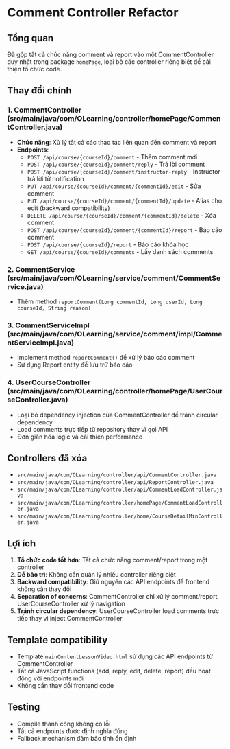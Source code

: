 # Comment Controller Refactor

## Tổng quan
Đã gộp tất cả chức năng comment và report vào một CommentController duy nhất trong package `homePage`, loại bỏ các controller riêng biệt để cải thiện tổ chức code.

## Thay đổi chính

### 1. CommentController (src/main/java/com/OLearning/controller/homePage/CommentController.java)
- **Chức năng**: Xử lý tất cả các thao tác liên quan đến comment và report
- **Endpoints**:
  - `POST /api/course/{courseId}/comment` - Thêm comment mới
  - `POST /api/course/{courseId}/comment/reply` - Trả lời comment
  - `POST /api/course/{courseId}/comment/instructor-reply` - Instructor trả lời từ notification
  - `PUT /api/course/{courseId}/comment/{commentId}/edit` - Sửa comment
  - `PUT /api/course/{courseId}/comment/{commentId}/update` - Alias cho edit (backward compatibility)
  - `DELETE /api/course/{courseId}/comment/{commentId}/delete` - Xóa comment
  - `POST /api/course/{courseId}/comment/{commentId}/report` - Báo cáo comment
  - `POST /api/course/{courseId}/report` - Báo cáo khóa học
  - `GET /api/course/{courseId}/comments` - Lấy danh sách comments

### 2. CommentService (src/main/java/com/OLearning/service/comment/CommentService.java)
- Thêm method `reportComment(Long commentId, Long userId, Long courseId, String reason)`

### 3. CommentServiceImpl (src/main/java/com/OLearning/service/comment/impl/CommentServiceImpl.java)
- Implement method `reportComment()` để xử lý báo cáo comment
- Sử dụng Report entity để lưu trữ báo cáo

### 4. UserCourseController (src/main/java/com/OLearning/controller/homePage/UserCourseController.java)
- Loại bỏ dependency injection của CommentController để tránh circular dependency
- Load comments trực tiếp từ repository thay vì gọi API
- Đơn giản hóa logic và cải thiện performance

## Controllers đã xóa
- `src/main/java/com/OLearning/controller/api/CommentController.java`
- `src/main/java/com/OLearning/controller/api/ReportController.java`
- `src/main/java/com/OLearning/controller/api/CommentLoadController.java`
- `src/main/java/com/OLearning/controller/homePage/CommentLoadController.java`
- `src/main/java/com/OLearning/controller/home/CourseDetailMinController.java`

## Lợi ích
1. **Tổ chức code tốt hơn**: Tất cả chức năng comment/report trong một controller
2. **Dễ bảo trì**: Không cần quản lý nhiều controller riêng biệt
3. **Backward compatibility**: Giữ nguyên các API endpoints để frontend không cần thay đổi
4. **Separation of concerns**: CommentController chỉ xử lý comment/report, UserCourseController xử lý navigation
5. **Tránh circular dependency**: UserCourseController load comments trực tiếp thay vì inject CommentController

## Template compatibility
- Template `mainContentLessonVideo.html` sử dụng các API endpoints từ CommentController
- Tất cả JavaScript functions (add, reply, edit, delete, report) đều hoạt động với endpoints mới
- Không cần thay đổi frontend code

## Testing
- Compile thành công không có lỗi
- Tất cả endpoints được định nghĩa đúng
- Fallback mechanism đảm bảo tính ổn định 